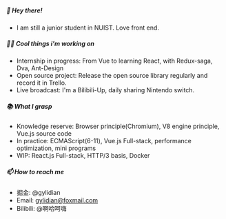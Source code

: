 ##### 👋 Hey there!

- I am still a junior student in NUIST. Love front end.

##### 👨‍💻 Cool things i'm working on

- Internship in progress: From Vue to learning React, with Redux-saga, Dva, Ant-Design
- Open source project: Release the open source library regularly and record it in Trello.
- Live broadcast: I'm a Bilibili-Up, daily sharing Nintendo switch.

##### 📚 What I grasp

- Knowledge reserve: Browser principle(Chromium), V8 engine principle, Vue.js source code
- In practice: ECMAScript(6-11), Vue.js Full-stack, performance optimization, mini programs
- WIP: React.js Full-stack, HTTP/3 basis, Docker

##### 📫 How to reach me

- 掘金: @gylidian
- Email: gylidian@foxmail.com
- Bilibili: @啊哈呵嗨

<!--
**gylidian/gylidian** is a ✨ _special_ ✨ repository because its `README.md` (this file) appears on your GitHub profile.

Here are some ideas to get you started:

- 🔭 I’m currently working on ...
- 🌱 I’m currently learning ...
- 👯 I’m looking to collaborate on ...
- 🤔 I’m looking for help with ...
- 💬 Ask me about ...
- 📫 How to reach me: ...
- 😄 Pronouns: ...
- ⚡ Fun fact: ...
-->
